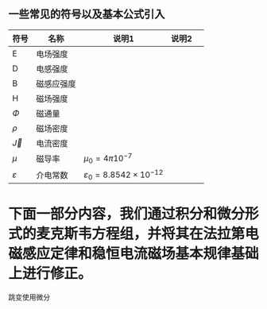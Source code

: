 ##  一些常见的符号以及基本公式引入
| 符号          | 名称 |说明1 | 说明2 |     |
| ------------- | ---- | ---- | ----- | --- |
| E             |  电场强度    |      |       |     |
| D             | 电感强度     |      |       |     |
| B             | 磁感应强度     |      |       |     |
| H             |磁场强度      |      |       |     |
| $\Phi$        |  磁通量    |      |       |     |
| $\rho$        |   磁场密度   |      |       |     |
| $\vec{J}$     |  电流密度    |     |       |    |
| $\mu$         |  磁导率    |  $\mu_{0}=4 \pi 10^{-7}$    |       |     |
| $\varepsilon$ |   介电常数   | $\varepsilon _{0}=8.8542 \times 10^{-12}$     |       |     |
# 下面一部分内容，我们通过积分和微分形式的麦克斯韦方程组，并将其在法拉第电磁感应定律和稳恒电流磁场基本规律基础上进行修正。
跳变使用微分
